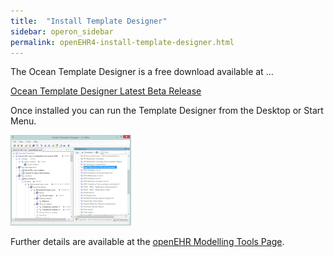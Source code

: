 ```yaml
---
title:  "Install Template Designer"
sidebar: operon_sidebar
permalink: openEHR4-install-template-designer.html
---
```


The Ocean Template Designer is a free download available at …

[Ocean Template Designer Latest Beta Release](http://www.openehr.org/download_files/TemplateDesigner/TemplateDesignerSetup_2.8.94.2.exe)

Once installed you can run the Template Designer from the Desktop or Start Menu.

<img src="\images\td_screen.png" alt="Template Designer">

Further details are available at the [openEHR Modelling Tools Page](http://www.openehr.org/downloads/modellingtools).
